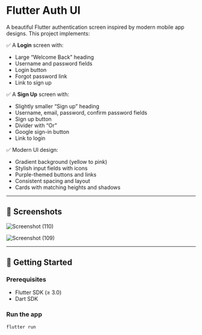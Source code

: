 # Flutter Auth UI

A beautiful Flutter authentication screen inspired by modern mobile app designs. This project implements:

✅ A **Login** screen with:
- Large “Welcome Back” heading
- Username and password fields
- Login button
- Forgot password link
- Link to sign up

✅ A **Sign Up** screen with:
- Slightly smaller “Sign up” heading
- Username, email, password, confirm password fields
- Sign up button
- Divider with “Or”
- Google sign-in button
- Link to login

✅ Modern UI design:
- Gradient background (yellow to pink)
- Stylish input fields with icons
- Purple-themed buttons and links
- Consistent spacing and layout
- Cards with matching heights and shadows

---

## 📸 Screenshots
![Screenshot (110)](https://github.com/user-attachments/assets/b46d7bed-22ce-4ec7-babb-9a178b200572)

![Screenshot (109)](https://github.com/user-attachments/assets/6d27e093-9421-49b8-bbc8-246d693c6527)



---

## 🚀 Getting Started


### Prerequisites

- Flutter SDK (≥ 3.0)
- Dart SDK

### Run the app

```bash
flutter run

